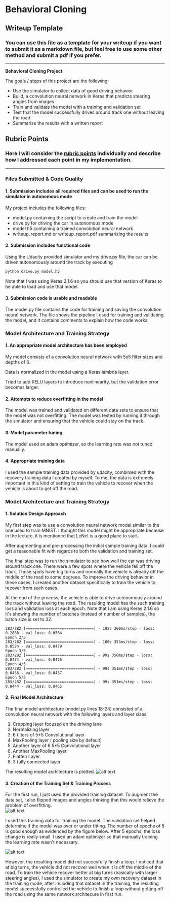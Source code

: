# **Behavioral Cloning** 

## Writeup Template

### You can use this file as a template for your writeup if you want to submit it as a markdown file, but feel free to use some other method and submit a pdf if you prefer.

---

**Behavioral Cloning Project**

The goals / steps of this project are the following:
* Use the simulator to collect data of good driving behavior
* Build, a convolution neural network in Keras that predicts steering angles from images
* Train and validate the model with a training and validation set
* Test that the model successfully drives around track one without leaving the road
* Summarize the results with a written report


[//]: # (Image References)

[image2]: ./examples/placeholder.png "Grayscaling"
[image3]: ./examples/placeholder_small.png "Recovery Image"
[image4]: ./examples/placeholder_small.png "Recovery Image"
[image5]: ./examples/placeholder_small.png "Recovery Image"
[image6]: ./output_images/flip.png "Flipped Image"
[image7]: ./output_images/loss_epoch.png "Training Epoch"
[image8]: model.png "Network Architecture"

## Rubric Points
### Here I will consider the [rubric points](https://review.udacity.com/#!/rubrics/432/view) individually and describe how I addressed each point in my implementation.  

---
### Files Submitted & Code Quality

#### 1. Submission includes all required files and can be used to run the simulator in autonomous mode

My project includes the following files:
* model.py containing the script to create and train the model
* drive.py for driving the car in autonomous mode
* model.h5 containing a trained convolution neural network 
* writeup_report.md or writeup_report.pdf summarizing the results

#### 2. Submission includes functional code
Using the Udacity provided simulator and my drive.py file, the car can be driven autonomously around the track by executing 
```sh
python drive.py model.h5
```
Note that I was using Keras 2.1.6 so you should use that version of Keras to be able to load and use that model.
#### 3. Submission code is usable and readable

The model.py file contains the code for training and saving the convolution neural network. The file shows the pipeline I used for training and validating the model, and it contains comments to explain how the code works.

### Model Architecture and Training Strategy

#### 1. An appropriate model architecture has been employed

My model consists of a convolution neural network with 5x5 filter sizes and depths of 6.

Data is normalized in the model using a Keras lambda layer.

Tried to add RELU layers to introduce nonlinearity, but the validation error becomes larger. 

#### 2. Attempts to reduce overfitting in the model

The model was trained and validated on different data sets to ensure that the model was not overfitting. The model was tested by running it through the simulator and ensuring that the vehicle could stay on the track.

#### 3. Model parameter tuning

The model used an adam optimizer, so the learning rate was not tuned manually.

#### 4. Appropriate training data

I used the sample training data provided by udacity, combinied with the recovery training data I created by myself. To me, the data is extremely important in this kind of setting to train the vehicle to recover when the vehicle is about to get off the road.

### Model Architecture and Training Strategy

#### 1. Solution Design Approach


My first step was to use a convolution neural network model similar to the one used to train MNIST. I thought this model might be appropriate because in the lecture, it is mentioned that LeNet is a good place to start. 

After augmenting and pre-processing the initial sample training data, I could get a reasonable fit with regards to both the validation and training set. 

The final step was to run the simulator to see how well the car was driving around track one. There were a few spots where the vehicle fell off the track. Those spots have big turns and normally the vehicle is already off the middle of the road to some degreee. To improve the driving behavior in these cases, I created another dataset specifically to train the vehicle to recover from such cases.

At the end of the process, the vehicle is able to drive autonomously around the track without leaving the road. The resulting model has the such training loss and validation loss at each epoch. Note that I am using Keras 2.1.6 so it's showing the number of batches (instead of number of samples), the batch size is set to 32.

```
283/282 [==============================] - 102s 360ms/step - loss: 0.2888 - val_loss: 0.0564
Epoch 2/5
283/282 [==============================] - 100s 353ms/step - loss: 0.0524 - val_loss: 0.0479
Epoch 3/5
283/282 [==============================] - 99s 350ms/step - loss: 0.0474 - val_loss: 0.0476
Epoch 4/5
283/282 [==============================] - 99s 351ms/step - loss: 0.0456 - val_loss: 0.0457
Epoch 5/5
283/282 [==============================] - 99s 351ms/step - loss: 0.0444 - val_loss: 0.0465
```

#### 2. Final Model Architecture

The final model architecture (model.py lines 18-24) consisted of a convolution neural network with the following layers and layer sizes:
1. Cropping layer focused on the driving lane
2. Normalizing layer
3. 6 filters of 5*5 Convolutional layer
4. MaxPooling layer ( pooling size by default)
5. Another layer of 6 5*5 Convolutional layer
6. Another MaxPooling layer
7. Flatten Layer
8. 3 fully connected layer

The resulting model architecture is plotted. 
![alt text][image8]

#### 3. Creation of the Training Set & Training Process
For the first run, I just used the provided training dataset. 
To augment the data sat, I also flipped images and angles thinking that this would relieve the problem of overfitting.  
![alt text][image6]

I used this training data for training the model. The validation set helped determine if the model was over or under fitting. The number of epochs of 5 is good enough as evidenced by the figure below. After 5 epochs, the loss change is really small. I used an adam optimizer so that manually training the learning rate wasn't necessary.

![alt text][image7]

However, the resulting model did not succesfully finish a loop. I noticed that at big turns, the vehicle did not recover well when it is off the middle of the road. To train the vehicle recover better at big turns (basically with larger steering angles), I used the simulator to create my own recovery dataset in the training mode, after including that dataset in the training,  the resulting model successfully controlled the vehicle to finish a loop without getting off the road using the same network architecure in first run.
